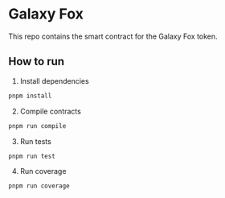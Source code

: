 # Galaxy Fox

This repo contains the smart contract for the Galaxy Fox token.

## How to run

1. Install dependencies

```bash
pnpm install
```

2. Compile contracts

```bash
pnpm run compile
```

3. Run tests

```bash
pnpm run test
```

4. Run coverage

```bash
pnpm run coverage
```
